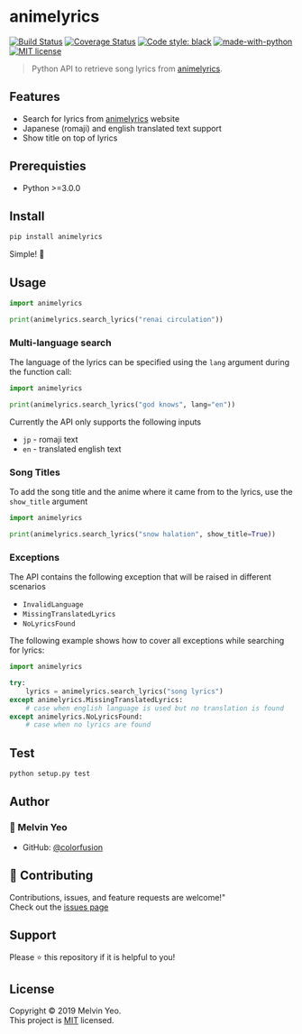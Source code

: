 # animelyrics

[![Build Status](https://travis-ci.com/colorfusion/animelyrics.svg?branch=master)](https://travis-ci.com/colorfusion/animelyrics) [![Coverage Status](https://coveralls.io/repos/github/colorfusion/animelyrics/badge.svg?branch=master)](https://coveralls.io/github/colorfusion/animelyrics?branch=master) [![Code style: black](https://img.shields.io/badge/code%20style-black-000000.svg)](https://github.com/ambv/black) [![made-with-python](https://img.shields.io/badge/Made%20with-Python-1f425f.svg)](https://www.python.org/) [![MIT license](https://img.shields.io/badge/License-MIT-blue.svg)](https://lbesson.mit-license.org/)

>Python API to retrieve song lyrics from [animelyrics](https://www.animelyrics.com).

## Features
- Search for lyrics from [animelyrics](https://www.animelyrics.com) website
- Japanese (romaji) and english translated text support
- Show title on top of lyrics

## Prerequisties
- Python >=3.0.0

## Install
```sh
pip install animelyrics
```

Simple! 🎉

## Usage
```python
import animelyrics

print(animelyrics.search_lyrics("renai circulation"))
```

### Multi-language search
The language of the lyrics can be specified using the `lang` argument during the function call:
```python
import animelyrics

print(animelyrics.search_lyrics("god knows", lang="en"))
```

Currently the API only supports the following inputs
- `jp` - romaji text
- `en` - translated english text

### Song Titles
To add the song title and the anime where it came from to the lyrics, use the `show_title` argument
```python
import animelyrics

print(animelyrics.search_lyrics("snow halation", show_title=True))
```

### Exceptions
The API contains the following exception that will be raised in different scenarios
- `InvalidLanguage`
- `MissingTranslatedLyrics`
- `NoLyricsFound`

The following example shows how to cover all exceptions while searching for lyrics:
```python
import animelyrics

try:
    lyrics = animelyrics.search_lyrics("song lyrics")
except animelyrics.MissingTranslatedLyrics:
    # case when english language is used but no translation is found
except animelyrics.NoLyricsFound:
    # case when no lyrics are found
```

## Test
```sh
python setup.py test
```

## Author
### 🕺 Melvin Yeo
- GitHub: [@colorfusion](https://github.com/colorfusion)

## 🤝 Contributing

Contributions, issues, and feature requests are welcome!"<br>
Check out the [issues page](https://github.com/colorfusion/animelyrics/issues)

## Support

Please ⭐ this repository if it is helpful to you!

## License

Copyright © 2019 Melvin Yeo.<br>
This project is [MIT](https://github.com/colorfusion/animelyrics/blob/master/LICENSE) licensed.
